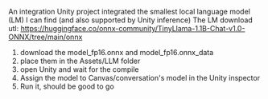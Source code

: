 An integration Unity project integrated the smallest local language model (LM) I can find (and also supported by Unity inference)
The LM download utl: https://huggingface.co/onnx-community/TinyLlama-1.1B-Chat-v1.0-ONNX/tree/main/onnx

1. download the model_fp16.onnx and model_fp16.onnx_data
2. place them in the Assets/LLM folder
3. open Unity and wait for the compile
4. Assign the model to Canvas/conversation's model in the Unity inspector
5. Run it, should be good to go
